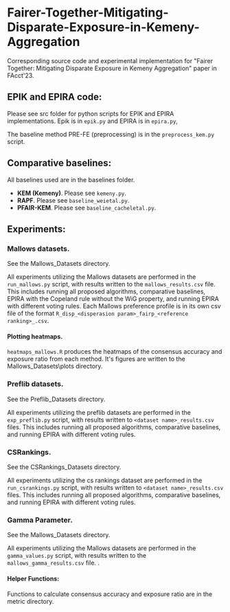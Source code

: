 # Fairer-Together-Mitigating-Disparate-Exposure-in-Kemeny-Aggregation
Corresponding source code and experimental implementation for "Fairer Together: Mitigating Disparate Exposure in Kemeny Aggregation" paper in FAcct'23.




## EPIK and EPIRA code:

Please see src folder for python scripts for EPIK and EPIRA implementations.
Epik is in `epik.py` and EPIRA is in `epira.py`,

The baseline method PRE-FE (preprocessing) is in the `preprocess_kem.py` script. 

## Comparative baselines:

All baselines used are in the baselines folder. 
 - **KEM (Kemeny)**. Please see `kemeny.py`.
 - **RAPF**. Please see `baseline_weietal.py`.
 - **PFAIR-KEM**. Please see `baseline_cacheletal.py`.
 

## Experiments:
### Mallows datasets.
See the Mallows_Datasets directory.

All experiments utilizing the Mallows datasets are performed in the `run_mallows.py` script, with results written to the `mallows_results.csv` file. This includes running all proposed algorithms, comparative baselines, EPIRA with the Copeland rule without the WiG property, and running EPIRA with different voting rules. Each Mallows preference profile is in its own csv file of the format `R_disp_<disperasion param>_fairp_<reference ranking>_.csv`.
#### Plotting heatmaps.
`heatmaps_mallows.R` produces the heatmaps of the consensus accuracy and exposure ratio from each method. It's figures are written to the Mallows_Datasets\plots directory.  

### Preflib datasets.
See the Preflib_Datasets directory.

All experiments utilizing the preflib datasets are performed in the `exp_preflib.py` script, with results written to `<dataset name>_results.csv` files. This includes running all proposed algorithms, comparative baselines, and running EPIRA with different voting rules.

### CSRankings.
See the CSRankings_Datasets directory.

All experiments utilizing the cs rankings dataset are performed in the `run_csrankings.py` script, with results written to `<dataset name>_results.csv` files. This includes running all proposed algorithms, comparative baselines, and running EPIRA with different voting rules.

### Gamma Parameter.
See the Mallows_Datasets directory.

All experiments utilizing the Mallows datasets are performed in the `gamma_values.py` script, with results written to the `mallows_gamma_results.csv` file. .

#### Helper Functions:
Functions to calculate consensus accuracy and exposure ratio are in the metric directory.
